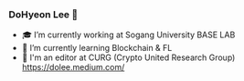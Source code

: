 ### DoHyeon Lee 👋
- 🎓 I’m currently working at Sogang University BASE LAB
- 🌱 I’m currently learning Blockchain & FL
- 📓 I'm an editor at CURG (Crypto United Research Group) https://dolee.medium.com/
